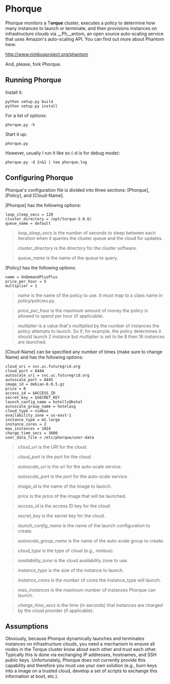 Phorque
=======

Phorque monitors a T<b>orque</b> cluster, executes a policy to determine how many instances to launch or terminate, and then provisions instances on infrastructure clouds via __Ph__antom, an open source auto-scaling service that uses Amazon's auto-scaling API. You can find out more about Phantom here:

http://www.nimbusproject.org/phantom

And, please, fork Phorque.

Running Phorque
---------------

Install it:

    python setup.py build
    python setup.py install

For a list of options:

    phorque.py -h
    
Start it up:

    phorque.py

However, usually I run it like so (-d is for debug mode):

    phorque.py -d 2>&1 | tee phorque.log


Configuring Phorque
-------------------

Phorque's configuration file is divided into three sections: [Phorque], [Policy], and [Cloud-Name].

[Phorque] has the following options:

    loop_sleep_secs = 120
    cluster_directory = /opt/torque-3.0.6/
    queue_name = default

>_loop\_sleep\_secs_ is the number of seconds to sleep between each iteration when it queries the cluster queue and the cloud for updates.

>_cluster\_directory_ is the directory for the cluster software.

>_queue\_name_ is the name of the queue to query.

[Policy] has the following options:

    name = OnDemandPlusPlus
    price_per_hour = 5
    multiplier = 1

>_name_ is the name of the policy to use. It must map to a class name in policy/policies.py.

>_price\_per\_hour_ is the maximum amount of money the policy is allowed to spend per hour (if applicable).

>_multiplier_ is a value that's multiplied by the number of instances the policy attempts to launch. So if, for example, the policy determines it should launch 2 instance but multiplier is set to be 8 then 16 instances are launched.

[Cloud-Name] can be specified any number of times (make sure to change Name) and has the following options:

    cloud_uri = svc.uc.futuregrid.org
    cloud_port = 8444
    autoscale_uri = svc.uc.futuregrid.org
    autoscale_port = 8445
    image_id = debian-6.0.5.gz
    price = 0
    access_id = $ACCESS_ID
    secret_key = $SECRET_KEY
    launch_config_name = hotellc@hotel
    autoscale_group_name = hotelasg
    cloud_type = nimbus
    availability_zone = us-east-1
    instance_type = m1.large
    instance_cores = 2
    max_instances = 1024
    charge_time_secs = 3600
    user_data_file = /etc/phorque/user-data

>_cloud\_uri_ is the URI for the cloud.

>_cloud\_port_ is the port for the cloud.

>_autoscale\_uri_ is the uri for the auto-scale service.

>_autoscale\_port_ is the port for the auto-scale service.

>_image\_id_ is the name of the image to launch.

>_price_ is the price of the image that will be launched.

>_access\_id_ is the access ID key for the cloud.

>_secret\_key_ is the secret key for the cloud.

>_launch\_config\_name_ is the name of the launch configuration to create.

>_autoscale\_group\_name_ is the name of the auto-scale group to create.

>_cloud\_type_ is the type of cloud (e.g., nimbus).

>_availability\_zone_ is the cloud availability zone to use.

>_instance\_type_ is the size of the instance to launch.

>_instance\_cores_ is the number of cores the instance\_type will launch.

>_max\_instances_ is the maximum number of instances Phorque can launch.

>_charge\_time\_secs_ is the time (in seconds) that instances are charged by the cloud provider (if applicable).


Assumptions
-----------

Obviously, because Phorque dynamically launches and terminates instances on infrastructure clouds, you need a mechanism to ensure all nodes in the Torque cluster know about each other and trust each other. Typically this is done via exchanging IP addresses, hostnames, and SSH public keys. Unfortunately, Phorque does not currently provide this capability and therefore you must use your own solution (e.g., burn keys into a image on a trusted cloud, develop a set of scripts to exchange this information at boot, etc.).
